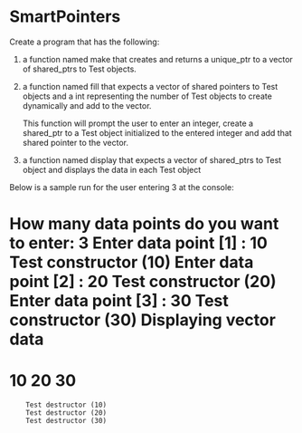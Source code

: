 # SmartPointers

Create a program that has the following:

1. a function named make that creates and returns a unique_ptr to a vector of shared_ptrs to Test objects. 

2. a function named fill that expects a vector of shared pointers to Test objects and a int
   representing the number of Test objects to create dynamically and add to the vector.
   
   This function will prompt the user to enter an integer, create a shared_ptr to a Test object 
   initialized to the entered integer and add that shared pointer to the vector.
   
3. a function named display that expects a vector of shared_ptrs to Test object and displays the
   data in each Test object

    
Below is a sample run for the user entering 3 at the console:
    
How many data points do you want to enter: 3
Enter data point [1] : 10
        Test constructor (10)
Enter data point [2] : 20
        Test constructor (20)
Enter data point [3] : 30
        Test constructor (30)
Displaying vector data
=======================
10
20
30
=======================
        Test destructor (10)
        Test destructor (20)
        Test destructor (30)
